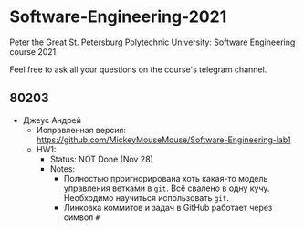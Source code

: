 # Software-Engineering-2021
Peter the Great St. Petersburg Polytechnic University: Software Engineering course 2021

Feel free to ask all your questions on the course's telegram channel.


## 80203
- Джеус Андрей
    - Исправленная версия: https://github.com/MickeyMouseMouse/Software-Engineering-lab1
    - HW1:
        * Status: NOT Done (Nov 28)
        * Notes:
            - Полностью проигнорирована хоть какая-то модель управления ветками в `git`. Всё свалено в одну кучу. Необходимо научиться использовать `git`.
            - Линковка коммитов и задач в GitHub работает через символ `#`